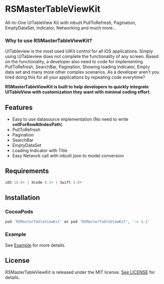 # RSMasterTableViewKit
All-In-One UITableView Kit with inbuilt PullToRefresh, Pagination, EmptyDataSet, Indicator, Networking and much more...

### Why to use RSMasterTableViewKit?
UITableview is the most used UIKit control for all iOS applications. Simply using UITableview does not complete the functionality of any screen.
Based on the functionality, a developer also need to code for implementing PullToRefresh, SearchBar, Pagination, Showing loading indicator, Empty data set and many more other complex scenarios. As a developer aren't you tired doing this for all your applications by repeating code everytime?

**RSMasterTableViewKit is built to help developers to quickly integrate UITableView with customization they want with minimal coding effort.**

## Features
- Easy to use datasource implementation (No need to write **cellForRowAtIndexPath**)
- PullToRefresh
- Pagination
- SearchBar
- EmptyDataSet
- Loading Indicator with Title
- Easy Network call with inbuilt json to model conversion

## Requirements
```swift
iOS 10.0+ | Xcode 8.3+ | Swift 4.0+
```

## Installation

### CocoaPods

```ruby
pod 'RSMasterTableViewKit' or pod 'RSMasterTableViewKit', '~> 1.1'
```

### Example
See [Example](https://github.com/rushisangani/RSMasterTableViewKit/tree/master/RSMasterTableViewKitExample) for more details.

## License

RSMasterTableViewKit is released under the MIT license. [See LICENSE](https://github.com/rushisangani/RSMasterTableViewKit/blob/master/LICENSE) for details.
